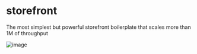 # storefront

The most simplest but powerful storefront boilerplate that scales more than 1M of throughput 


![image](https://user-images.githubusercontent.com/440220/139855944-bc0aee67-2a3b-40e1-8ecf-7533b294110e.png)
